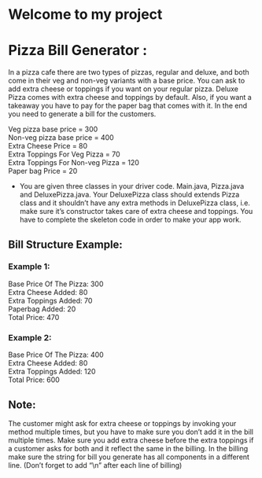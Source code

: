 # Welcome to my project

# Pizza Bill Generator :

In a pizza cafe there are two types of pizzas, regular and deluxe, and both come in their veg and non-veg variants with a base price. You can ask to add extra cheese or toppings if you want on your regular pizza. Deluxe Pizza comes with extra cheese and toppings by default. Also, if you want a takeaway you have to pay for the paper bag that comes with it. In the end you need to generate a bill for the customers.

Veg pizza base price = 300  
Non-veg pizza base price = 400  
Extra Cheese Price = 80  
Extra Toppings For Veg Pizza = 70  
Extra Toppings For Non-veg Pizza = 120  
Paper bag Price = 20  

 * You are given three classes in your driver code. Main.java, Pizza.java and DeluxePizza.java. Your DeluxePizza class should extends Pizza class and it shouldn’t have any extra methods in DeluxePizza class, i.e. make sure it’s constructor takes care of extra cheese and toppings. You have to complete the skeleton code in order to make your app work.

## Bill Structure Example:

### Example 1:
Base Price Of The Pizza: 300  
Extra Cheese Added: 80  
Extra Toppings Added: 70  
Paperbag Added: 20  
Total Price: 470  

### Example 2: 
Base Price Of The Pizza: 400  
Extra Cheese Added: 80  
Extra Toppings Added: 120  
Total Price: 600  


## Note:
The customer might ask for extra cheese or toppings by invoking your method multiple times, but you have to make sure you don’t add it in the bill multiple times.
Make sure you add extra cheese before the extra toppings if a customer asks for both and it reflect the same in the billing.
In the billing make sure the string for bill you generate has all components in a different line. (Don’t forget to add “\n” after each line of billing)
